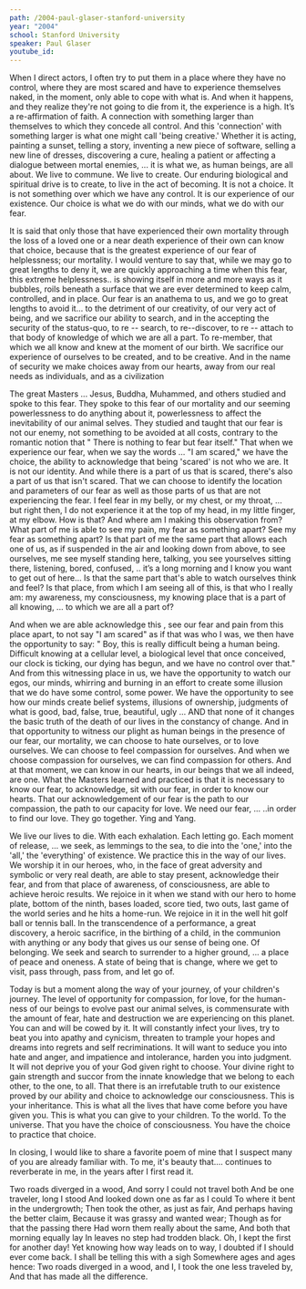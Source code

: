 ```yaml
---
path: /2004-paul-glaser-stanford-university
year: "2004"
school: Stanford University
speaker: Paul Glaser
youtube_id: 
---
```


When I direct actors, I often try to put them in a place where they have no control, where they are most scared and have to experience themselves naked, in the moment, only able to cope with what is. And when it happens, and they realize they're not going to die from it, the experience is a high. It’s a re-affirmation of faith. A connection with something larger than themselves to which they concede all control. And this 'connection' with something larger is what one might call 'being creative.' Whether it is acting, painting a sunset, telling a story, inventing a new piece of software, selling a new line of dresses, discovering a cure, healing a patient or affecting a dialogue between mortal enemies, ... it is what we, as human beings, are all about. We live to commune. We live to create. Our enduring biological and spiritual drive is to create, to live in the act of becoming. It is not a choice. It is not something over which we have any control. It is our experience of our existence. Our choice is what we do with our minds, what we do with our fear.

It is said that only those that have experienced their own mortality through the loss of a loved one or a near death experience of their own can know that choice, because that is the greatest experience of our fear of helplessness; our mortality. I would venture to say that, while we may go to great lengths to deny it, we are quickly approaching a time when this fear, this extreme helplessness.. is showing itself in more and more ways as it bubbles, roils beneath a surface that we are ever determined to keep calm, controlled, and in place. Our fear is an anathema to us, and we go to great lengths to avoid it… to the detriment of our creativity, of our very act of being, and we sacrifice our ability to search, and in the accepting the security of the status-quo, to re -- search, to re--discover, to re -- attach to that body of knowledge of which we are all a part. To re-member, that which we all know and knew at the moment of our birth. We sacrifice our experience of ourselves to be created, and to be creative. And in the name of security we make choices away from our hearts, away from our real needs as individuals, and as a civilization

The great Masters ... Jesus, Buddha, Muhammed, and others studied and spoke to this fear. They spoke to this fear of our mortality and our seeming powerlessness to do anything about it, powerlessness to affect the inevitability of our animal selves. They studied and taught that our fear is not our enemy, not something to be avoided at all costs, contrary to the romantic notion that " There is nothing to fear but fear itself." That when we experience our fear, when we say the words ... "I am scared," we have the choice, the ability to acknowledge that being 'scared' is not who we are. It is not our identity. And while there is a part of us that is scared, there's also a part of us that isn't scared. That we can choose to identify the location and parameters of our fear as well as those parts of us that are not experiencing the fear. I feel fear in my belly, or my chest, or my throat, ... but right then, I do not experience it at the top of my head, in my little finger, at my elbow. How is that? And where am I making this observation from? What part of me is able to see my pain, my fear as something apart? See my fear as something apart? Is that part of me the same part that allows each one of us, as if suspended in the air and looking down from above, to see ourselves, me see myself standing here, talking, you see yourselves sitting there, listening, bored, confused, .. it’s a long morning and I know you want to get out of here… Is that the same part that's able to watch ourselves think and feel? Is that place, from which I am seeing all of this, is that who I really am: my awareness, my consciousness, my knowing place that is a part of all knowing, ... to which we are all a part of?

And when we are able acknowledge this , see our fear and pain from this place apart, to not say "I am scared" as if that was who I was, we then have the opportunity to say: " Boy, this is really difficult being a human being. Difficult knowing at a cellular level, a biological level that once conceived, our clock is ticking, our dying has begun, and we have no control over that." And from this witnessing place in us, we have the opportunity to watch our egos, our minds, whirring and burning in an effort to create some illusion that we do have some control, some power. We have the opportunity to see how our minds create belief systems, illusions of ownership, judgments of what is good, bad, false, true, beautiful, ugly ... AND that none of it changes the basic truth of the death of our lives in the constancy of change. And in that opportunity to witness our plight as human beings in the presence of our fear, our mortality, we can choose to hate ourselves, or to love ourselves. We can choose to feel compassion for ourselves. And when we choose compassion for ourselves, we can find compassion for others. And at that moment, we can know in our hearts, in our beings that we all indeed, are one. What the Masters learned and practiced is that it is necessary to know our fear, to acknowledge, sit with our fear, in order to know our hearts. That our acknowledgement of our fear is the path to our compassion, the path to our capacity for love. We need our fear, ... ..in order to find our love. They go together. Ying and Yang.

We live our lives to die. With each exhalation. Each letting go. Each moment of release, ... we seek, as lemmings to the sea, to die into the 'one,' into the 'all,' the 'everything' of existence. We practice this in the way of our lives. We worship it in our heroes, who, in the face of great adversity and symbolic or very real death, are able to stay present, acknowledge their fear, and from that place of awareness, of consciousness, are able to achieve heroic results. We rejoice in it when we stand with our hero to home plate, bottom of the ninth, bases loaded, score tied, two outs, last game of the world series and he hits a home-run. We rejoice in it in the well hit golf ball or tennis ball. In the transcendence of a performance, a great discovery, a heroic sacrifice, in the birthing of a child, in the communion with anything or any body that gives us our sense of being one. Of belonging. We seek and search to surrender to a higher ground, ... a place of peace and oneness. A state of being that is change, where we get to visit, pass through, pass from, and let go of.

Today is but a moment along the way of your journey, of your children's journey. The level of opportunity for compassion, for love, for the human-ness of our beings to evolve past our animal selves, is commensurate with the amount of fear, hate and destruction we are experiencing on this planet. You can and will be cowed by it. It will constantly infect your lives, try to beat you into apathy and cynicism, threaten to trample your hopes and dreams into regrets and self recriminations. It will want to seduce you into hate and anger, and impatience and intolerance, harden you into judgment. It will not deprive you of your God given right to choose. Your divine right to gain strength and succor from the innate knowledge that we belong to each other, to the one, to all. That there is an irrefutable truth to our existence proved by our ability and choice to acknowledge our consciousness. This is your inheritance. This is what all the lives that have come before you have given you. This is what you can give to your children. To the world. To the universe. That you have the choice of consciousness. You have the choice to practice that choice. 

In closing, I would like to share a favorite poem of mine that I suspect many of you are already familiar with. To me, it's beauty that…. continues to reverberate in me, in the years after I first read it.

Two roads diverged in a wood,
And sorry I could not travel both
And be one traveler, long I stood
And looked down one as far as I could
To where it bent in the undergrowth;
Then took the other, as just as fair,
And perhaps having the better claim,
Because it was grassy and wanted wear;
Though as for that the passing there
Had worn them really about the same,
And both that morning equally lay
In leaves no step had trodden black.
Oh, I kept the first for another day!
Yet knowing how way leads on to way,
I doubted if I should ever come back.
I shall be telling this with a sigh
Somewhere ages and ages hence:
Two roads diverged in a wood, and I,
I took the one less traveled by,
And that has made all the difference.